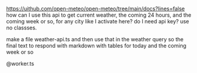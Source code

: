 https://uithub.com/open-meteo/open-meteo/tree/main/docs?lines=false how can I use this api to get current weather, the coming 24 hours, and the coming week or so, for any city like I activate here? do I need api key? use no classses.

make a file weather-api.ts and then use that in the weather query so the final text to respond with markdown with tables for today and the coming week or so

@worker.ts
